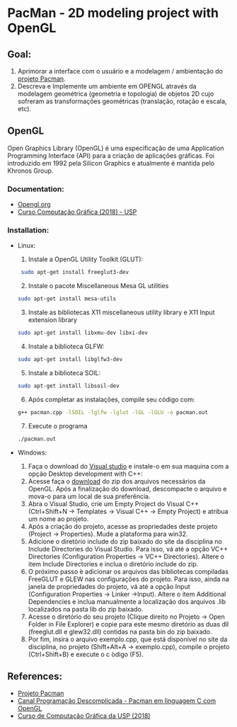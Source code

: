 # PacMan - 2D modeling project with OpenGL
 
## Goal:
1. Aprimorar a interface com o usuário e a modelagem / ambientação do [projeto Pacman](https://github.com/mercedesDiniz/Games.c/tree/main/PacMan).
2. Descreva e Implemente um ambiente em OPENGL através da modelagem geométrica (geometria e topologia) de objetos 2D cujo sofreram as transformações geométricas (translação, rotação e escala, etc).

## OpenGL
Open Graphics Library (OpenGL) é uma especificação de uma
Application Programming Interface (API) para a criação de
aplicações gráficas.
Foi introduzido em 1992 pela Silicon Graphics e atualmente é
mantida pelo Khronos Group.
### Documentation: 
- [Opengl.org](https://www.opengl.org/)
- [Curso  Computação Gráfica (2018) - USP](https://edisciplinas.usp.br/course/view.php?id=61213#section-5)
### Installation:
- Linux:
    1. Instale a OpenGL Utility Toolkit (GLUT):
    ~~~bash
     sudo apt-get install freeglut3-dev
    ~~~
    2. Instale o pacote Miscellaneous Mesa GL utilities 
    ~~~bash
    sudo apt-get install mesa-utils
    ~~~
    3. Instale as bibliotecas X11 miscellaneous utility library e X11 Input extension library 
    ~~~bash
    sudo apt-get install libxmu-dev libxi-dev
    ~~~
    4. Instale a biblioteca GLFW:
    ~~~bash
    sudo apt-get install libglfw3-dev
    ~~~
    5. Instale a biblioteca SOIL:
    ~~~bash
    sudo apt-get install libsoil-dev
    ~~~
    6. Após completar as instalações, compile seu código com:
    ~~~bash
    g++ pacman.cpp -lSOIL -lglfw -lglut -lGL -lGLU -o pacman.out
    ~~~
    7. Execute o programa
    ~~~bash
    ./pacman.out
    ~~~

- Windows:
    1. Faça o download do [Visual studio](https://www.visualstudio.com/downloads/)  e instale-o em sua maquina com a opção Desktop development with C++:
    2. Acesse faça o [download](https://edisciplinas.usp.br/mod/resource/view.php?id=2300602) do zip dos arquivos necessários da OpenGL. Após a finalização do download, descompacte o arquivo e mova-o para um local de sua preferência.
    3. Abra o Visual Studio, crie um Empty Project do Visual C++ (Ctrl+Shift+N → Templates →
    Visual C++ → Empty Project) e atribua um nome ao projeto.
    4. Após a criação do projeto, acesse as propriedades deste projeto (Project → Properties). Mude a plataforma para win32.
    5. Adicione o diretório include do zip baixado do site da disciplina no Include Directories do Visual Studio. Para isso, vá até a opção VC++ Directories (Configuration Properties → VC++ Directories). Altere o item Include Directories e inclua o diretório include do zip.
    6. O próximo passo  ́e adicionar os arquivos das bibliotecas compiladas FreeGLUT e GLEW nas configurações do projeto. Para isso, ainda na janela de propriedades do projeto, vá até a opção Input (Configuration Properties → Linker →Input). Altere o item Additional Dependencies e inclua manualmente a localização dos arquivos .lib localizados na pasta lib do zip baixado.
    7. Acesse o diretório do seu projeto (Clique direito no Projeto → Open Folder in File Explorer) e copie para este mesmo diretório as duas dll (freeglut.dll e glew32.dll) contidas na pasta bin do zip baixado.
    8. Por fim, insira o arquivo exemplo.cpp, que está disponível no site da disciplina, no projeto (Shift+Alt+A → exemplo.cpp), compile o projeto (Ctrl+Shift+B) e execute o c ́odigo (F5).

## References:
- [Projeto Pacman](https://github.com/mercedesDiniz/Games.c/tree/main/PacMan)
- [Canal Programação Descomplicada - Pacman em linguagem C com OpenGL](https://www.youtube.com/watch?v=z7_dIC6ipZA&t=482s&ab_channel=Programa%C3%A7%C3%A3oDescomplicada)
- [Curso de Computação Gráfica da USP (2018)](https://edisciplinas.usp.br/course/view.php?id=61213#section-5)
